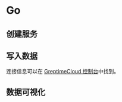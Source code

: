 # Go

<!--@include: ../../../db-cloud-shared/tutorials/monitor-host-metrics/overview.md-->

## 创建服务

<!--@include: ../../getting-started/create-service.md-->

## 写入数据

<!--@include: ../../../db-cloud-shared/tutorials/monitor-host-metrics/go-demo.md-->

连接信息可以在 [GreptimeCloud 控制台](https://console.greptime.cloud/service)中找到。

## 数据可视化

<!--@include: ./visualize-data.md-->

